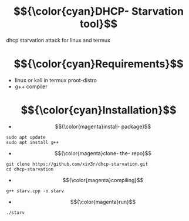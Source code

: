 # $${\color{cyan}DHCP- Starvation tool}$$
dhcp starvation attack for linux and termux

# $${\color{cyan}Requirements}$$
- linux or kali in termux proot-distro
- g++ compiler

# $${\color{cyan}Installation}$$
- $${\color{magenta}install- package}$$
```
sudo apt update
sudo apt install g++
```
- $${\color{magenta}clone- the- repo}$$
```
git clone https://github.com/xiv3r/dhcp-starvation.git
cd dhcp-starvation
```
- $${\color{magenta}compiling}$$
```
g++ starv.cpp -o starv
```
- $${\color{magenta}run}$$
```
./starv
```
